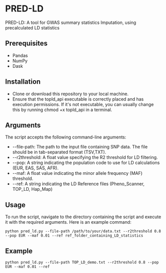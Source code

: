 # PRED-LD
PRED-LD: A tool for GWAS summary statistics Imputation, using precalculated LD statistics


## Prerequisites
- Pandas  
- NumPy  
- Dask
 

## Installation
- Clone or download this repository to your local machine.
- Ensure that the topld_api executable is correctly placed and has execution permissions. If it's not executable, you can usually change this by running chmod +x topld_api in a terminal.

## Arguments
The script accepts the following command-line arguments:

- --file-path: The path to the input file containing SNP data. The file should be in tab-separated format (TSV,TXT).
- --r2threshold: A float value specifying the R2 threshold for LD filtering.
- --pop: A string indicating the population code to use for LD calculations (EUR, EAS, SAS, AFR).
- --maf: A float value indicating the minor allele frequency (MAF) threshold.
- --ref: A string indicating the LD Reference files (Pheno_Scanner, TOP_LD, Hap_Map)

## Usage
To run the script, navigate to the directory containing the script and execute it with the required arguments. Here is an example command:
```` 
python pred_ld.py --file-path /path/to/your/data.txt --r2threshold 0.8 --pop EUR --maf 0.01 --ref ref_folder_containing_LD_statistics
````

## Example
```` 
python pred_ld.py --file-path TOP_LD_demo.txt --r2threshold 0.8 --pop EUR --maf 0.01 --ref 
````
